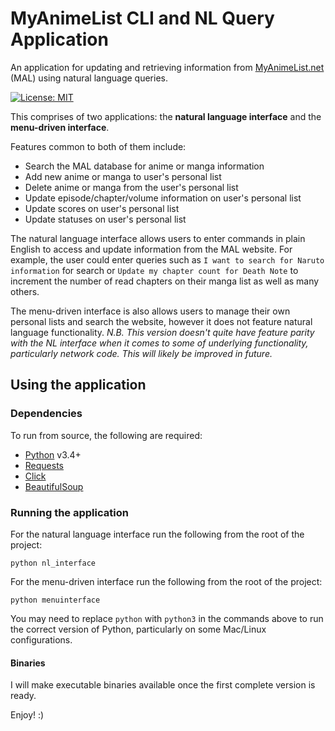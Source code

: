 # MyAnimeList CLI and NL Query Application
An application for updating and retrieving information from [MyAnimeList.net](https://www.myanimelist.net) (MAL) using natural language queries.

[![License: MIT](https://img.shields.io/badge/License-MIT-yellow.svg)](https://opensource.org/licenses/MIT)

This comprises of two applications: the **natural language interface** and the **menu-driven interface**.

Features common to both of them include:
- Search the MAL database for anime or manga information
- Add new anime or manga to user's personal list
- Delete anime or manga from the user's personal list
- Update episode/chapter/volume information on user's personal list
- Update scores on user's personal list
- Update statuses on user's personal list

The natural language interface allows users to enter commands in plain English to access and update information from the MAL website. For example, the user could enter queries such as `I want to search for Naruto information` for search or `Update my chapter count for Death Note` to increment the number of read chapters on their manga list as well as many others.

The menu-driven interface is also allows users to manage their own personal lists and search the website, however it does not feature natural language functionality.
_N.B. This version doesn't quite have feature parity with the NL interface when it comes to some of underlying functionality, particularly network code. This will likely be improved in future._

## Using the application
### Dependencies
To run from source, the following are required:
- [Python](https://www.python.org/) v3.4+
- [Requests](http://docs.python-requests.org/en/master/)
- [Click](http://click.pocoo.org/6/)
- [BeautifulSoup](https://www.crummy.com/software/BeautifulSoup/)

### Running the application
For the natural language interface run the following from the root of the project:
```
python nl_interface
```
For the menu-driven interface run the following from the root of the project:
```
python menuinterface
```

You may need to replace `python` with `python3` in the commands above to run the correct version of Python, particularly on some Mac/Linux configurations.

#### Binaries
I will make executable binaries available once the first complete version is ready.

Enjoy! :)
